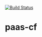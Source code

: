 [![Build Status](https://api.travis-ci.org/alphagov/paas-cf.svg)](https://travis-ci.org/alphagov/paas-cf)

# paas-cf
